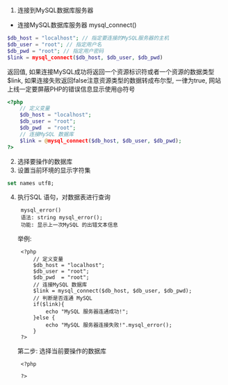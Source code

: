 1) 连接到MySQL数据库服务器
* 连接MySQL数据库服务器 mysql_connect()
```php
$db_host = "localhost"; // 指定要连接的MySQL服务器的主机
$db_user = "root"; // 指定用户名
$db_pwd = "root"; // 指定用户密码
$link = mysql_connect($db_host, $db_user, $db_pwd)
```
返回值, 如果连接MySQL成功将返回一个资源标识符或者一个资源的数据类型 $link, 如果连接失败返回false注意资源类型的数据转成布尔型, 一律为true, 网站上线一定要屏蔽PHP的错误信息显示使用@符号
```php
<?php
    // 定义变量
    $db_host = "localhost";
    $db_user = "root";
    $db_pwd  = "root";
    // 连接MySQL 数据库
    $link = @mysql_connect($db_host, $db_user, $db_pwd);
?>
```

2) 选择要操作的数据库
3) 设置当前环境的显示字符集
```sql
set names utf8;
```
4) 执行SQL 语句，对数据表进行查询
        
    
        
        mysql_error() 
        语法: string mysql_error();
        功能: 显示上一次MySQL 的出错文本信息
        
    
    举例:
    
        <?php
            // 定义变量
            $db_host = "localhost";
            $db_user = "root";
            $db_pwd  = "root";
            // 连接MySQL 数据库
            $link = mysql_connect($db_host, $db_user, $db_pwd);
            // 判断是否连通 MySQL
            if($link){
                echo "MySQL 服务器连通成功!";
            }else {
                echo "MySQL 服务器连接失败!".mysql_error();
            }
        ?>
    
    
    第二步: 选择当前要操作的数据库
        
        <?php
            
        ?>
    
    
    
    
    
    
    
    
    
    
    
    
    
    
    
    
    
    
    
    
    
    
